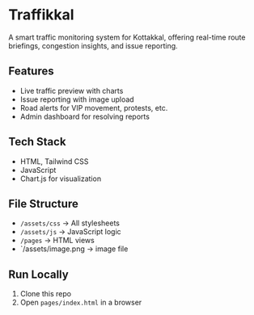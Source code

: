 # Traffikkal

A smart traffic monitoring system for Kottakkal, offering real-time route briefings, congestion insights, and issue reporting.

## Features
- Live traffic preview with charts
- Issue reporting with image upload
- Road alerts for VIP movement, protests, etc.
- Admin dashboard for resolving reports

## Tech Stack
- HTML, Tailwind CSS
- JavaScript 
- Chart.js for visualization

## File Structure
- `/assets/css` → All stylesheets
- `/assets/js` → JavaScript logic
- `/pages` → HTML views
- `/assets/image.png → image file

## Run Locally
1. Clone this repo
2. Open `pages/index.html` in a browser
